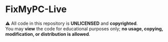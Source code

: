 # FixMyPC-Live
⚠️ All code in this repository is **UNLICENSED** and **copyrighted**.  
You may **view** the code for educational purposes only; **no usage, copying, modification, or distribution is allowed**.
